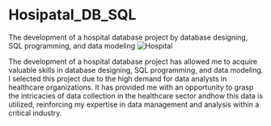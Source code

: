 # Hosipatal_DB_SQL
The development of a hospital database project by database designing, SQL programming, and data modeling
![Hospital](https://github.com/Arshad882/Hosipatal_DB_SQL/assets/125073434/217831c9-7ac1-4c41-8d13-d7b7c1d7d92b)

The development of a hospital database project has allowed me to acquire valuable skills in database designing, SQL programming, and data modeling. I selected this project due to the high demand
for data analysts in healthcare organizations. It has provided me with an opportunity to grasp the intricacies of data collection in the healthcare sector andhow this data is utilized, reinforcing
my expertise in data management and analysis within a critical industry.
